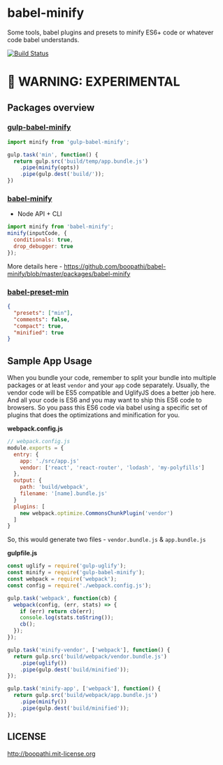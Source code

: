 # babel-minify

Some tools, babel plugins and presets to minify ES6+ code or whatever code babel understands.

[![Build Status](https://travis-ci.org/boopathi/babel-minify.svg?branch=master)](https://travis-ci.org/boopathi/babel-minify)

# :rotating_light: WARNING: EXPERIMENTAL

## Packages overview

### [gulp-babel-minify](https://github.com/boopathi/babel-minify/blob/master/packages/gulp-babel-minify)

```js
import minify from 'gulp-babel-minify';

gulp.task('min', function() {
  return gulp.src('build/temp/app.bundle.js')
    .pipe(minify(opts))
    .pipe(gulp.dest('build/'));
})
```

### [babel-minify](https://github.com/boopathi/babel-minify/blob/master/packages/babel-minify)

+ Node API + CLI

```js
import minify from 'babel-minify';
minify(inputCode, {
  conditionals: true,
  drop_debugger: true
});
```

More details here - https://github.com/boopathi/babel-minify/blob/master/packages/babel-minify

### [babel-preset-min](https://github.com/boopathi/babel-minify/blob/master/packages/babel-preset-min)

```json
{
  "presets": ["min"],
  "comments": false,
  "compact": true,
  "minified": true
}
```

## Sample App Usage

When you bundle your code, remember to split your bundle into multiple packages or at least `vendor` and your `app` code separately. Usually, the vendor code will be ES5 compatible and UglifyJS does a better job here. And all your code is ES6 and you may want to ship this ES6 code to browsers. So you pass this ES6 code via babel using a specific set of plugins that does the optimizations and minification for you.

**webpack.config.js**

```js
// webpack.config.js
module.exports = {
  entry: {
    app: './src/app.js'
    vendor: ['react', 'react-router', 'lodash', 'my-polyfills']
  },
  output: {
    path: 'build/webpack',
    filename: '[name].bundle.js'
  }
  plugins: [
    new webpack.optimize.CommonsChunkPlugin('vendor')
  ]
}
```

So, this would generate two files - `vendor.bundle.js` & `app.bundle.js`

**gulpfile.js**

```js
const uglify = require('gulp-uglify');
const minify = require('gulp-babel-minify');
const webpack = require('webpack');
const config = require('./webpack.config.js');

gulp.task('webpack', function(cb) {
  webpack(config, (err, stats) => {
    if (err) return cb(err);
    console.log(stats.toString());
    cb();
  });
});

gulp.task('minify-vendor', ['webpack'], function() {
  return gulp.src('build/webpack/vendor.bundle.js')
    .pipe(uglify())
    .pipe(gulp.dest('build/minified'));
});

gulp.task('minify-app', ['webpack'], function() {
  return gulp.src('build/webpack/app.bundle.js')
    .pipe(minify())
    .pipe(gulp.dest('build/minified'));
});
```

## LICENSE

http://boopathi.mit-license.org
